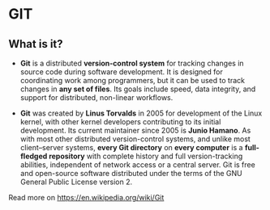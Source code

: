 # GIT

## What is it?

- **Git** is a distributed **version-control system** for tracking changes in source code during software development. It is designed for coordinating work among programmers, but it can be used to track changes in **any set of files**. Its goals include speed, data integrity, and support for distributed, non-linear workflows.

- **Git** was created by **Linus Torvalds** in 2005 for development of the Linux kernel, with other kernel developers contributing to its initial development. Its current maintainer since 2005 is **Junio Hamano**. As with most other distributed version-control systems, and unlike most client–server systems, **every Git directory** on **every computer** is a **full-fledged repository** with complete history and full version-tracking abilities, independent of network access or a central server. Git is free and open-source software distributed under the terms of the GNU General Public License version 2.

Read more on https://en.wikipedia.org/wiki/Git
